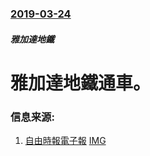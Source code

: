 ### [2019-03-24](/news/2019/03/24/index.md)

##### 雅加達地鐵
# 雅加達地鐵通車。 




### 信息来源:

1. [自由時報電子報](https://news.ltn.com.tw/news/world/breakingnews/2737409) [IMG](https://img.ltn.com.tw/Upload/news/600/2019/03/24/phpSiZt7A.jpg)
